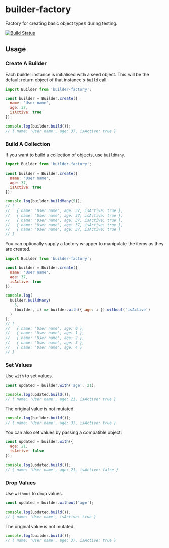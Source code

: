 # builder-factory
Factory for creating basic object types during testing.

[![Build Status](https://kevinwilson.visualstudio.com/builder-factory/_apis/build/status/kwilson.builder-factory?branchName=master)](https://kevinwilson.visualstudio.com/builder-factory/_build/latest?definitionId=11&branchName=master)

## Usage

### Create A Builder
Each builder instance is initialised with a seed object. This will be the default return object of that instance's `build` call.

```js
import Builder from 'builder-factory';

const builder = Builder.create({
  name: 'User name',
  age: 37,
  isActive: true
});

console.log(builder.build());
// { name: 'User name', age: 37, isActive: true }
```

### Build A Collection
If you want to build a collection of objects, use `buildMany`.

```js
import Builder from 'builder-factory';

const builder = Builder.create({
  name: 'User name',
  age: 37,
  isActive: true
});

console.log(builder.buildMany(5));
// [
//   { name: 'User name', age: 37, isActive: true },
//   { name: 'User name', age: 37, isActive: true },
//   { name: 'User name', age: 37, isActive: true },
//   { name: 'User name', age: 37, isActive: true },
//   { name: 'User name', age: 37, isActive: true }
// ]
```

You can optionally supply a factory wrapper to manipulate the items as they
are created.

```js
import Builder from 'builder-factory';

const builder = Builder.create({
  name: 'User name',
  age: 37,
  isActive: true
});

console.log(
  builder.buildMany(
    5,
    (builder, i) => builder.with({ age: i }).without('isActive')
  )
);
// [
//   { name: 'User name', age: 0 },
//   { name: 'User name', age: 1 },
//   { name: 'User name', age: 2 },
//   { name: 'User name', age: 3 },
//   { name: 'User name', age: 4 }
// ]
```

### Set Values
Use `with` to set values.

```js
const updated = builder.with('age', 21);

console.log(updated.build());
// { name: 'User name', age: 21, isActive: true }
```

The original value is not mutated.
```js
console.log(builder.build());
// { name: 'User name', age: 37, isActive: true }
```

You can also set values by passing a compatible object:
```js
const updated = builder.with({
  age: 21,
  isActive: false
});

console.log(updated.build());
// { name: 'User name', age: 21, isActive: false }
```

### Drop Values
Use `without` to drop values.

```js
const updated = builder.without('age');

console.log(updated.build());
// { name: 'User name', isActive: true }
```

The original value is not mutated.
```js
console.log(builder.build());
// { name: 'User name', age: 37, isActive: true }
```
